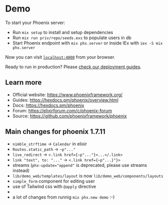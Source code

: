 # Demo

To start your Phoenix server:

  * Run `mix setup` to install and setup dependencies
  * Run `mix run priv/repo/seeds.exs` to populate users in db
  * Start Phoenix endpoint with `mix phx.server` or inside IEx with `iex -S mix phx.server`

Now you can visit [`localhost:4000`](http://localhost:4000) from your browser.

Ready to run in production? Please [check our deployment guides](https://hexdocs.pm/phoenix/deployment.html).

## Learn more

  * Official website: https://www.phoenixframework.org/
  * Guides: https://hexdocs.pm/phoenix/overview.html
  * Docs: https://hexdocs.pm/phoenix
  * Forum: https://elixirforum.com/c/phoenix-forum
  * Source: https://github.com/phoenixframework/phoenix

## Main changes for phoenix 1.7.11

  * `nimble_strftime` -> `Calendar` in elixir
  * `Routes.static_path` -> `~p"..."`
  * `live_redirect` -> `<.link href={~p"..."}>...</.link>`
  * `link "text", to: "..."` -> `<.link href={~p"...}"}>`
  * streams (`phx-update="append"` is deprecated, please use streams instead)
  * `lib/demo_web/templates/layout` is now `lib/demo_web/components/layouts`
  * `simple_form` component for editing user
  * use of Tailwind css with `@apply` directive
  *
  * a lot of changes from runnig `mix phx.new demo` :-)
